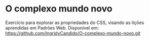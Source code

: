 # O complexo mundo novo
Exercício para explorar as propriedades do CSS, visando as lições aprendidas em Padrões Web.
Disponível em: https://github.com/IngridyCandido/O-complexo-mundo-novo.git
